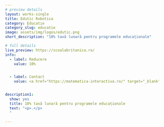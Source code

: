 ```yaml
---
# preview details
layout: works-single
title: Edutic Robotica
category: Educatie
category_slug: educatie
image: assets/img/logos/edutic.png
short_description: "10% taxă lunară pentru programele educaționale"

# full details
live_preview: https://scoalabritanica.ro/
info:
  - label: Reducere
    value: 10%


  - label: Contact
    value: <a href="https://matematica-interactiva.ro/" target="_blank">Website</a>


description1:
  show: yes
  title: 10% taxă lunară pentru programele educaționale
  text: "<p>.</p>
  "

---
```

